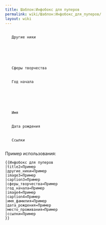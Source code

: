 ```yaml
---
title: Шаблон:Инфобокс для пуперов
permalink: wiki/Шаблон:Инфобокс_для_пуперов/
layout: wiki
---
```


<infobox>

<title source="title2">
<default>
</default>
</title>

` `<data source="другие_ники">  
`   `<label>`Другие ники`</label>  
` `</data>  
` `<image source="image3">  
`   `

<caption source="caption1"/>

` `</image>  
` `<data source="сферы_творчества">  
`   `<label>`Сферы творчества`</label>  
` `</data>  
` `<data source="год_начала">  
`   `<label>`Год начала`</label>  
` `</data>  
` `<image source="image4">  
`   `

<caption source="caption2"/>

` `</image>  
` `<data source="имя_фамилия">  
`   `<label>`Имя`</label>  
` `</data>  
` `<data source="дата_рождения">  
`   `<label>`Дата рождения`</label>  
` `</data>  
` `<data source="ссылки">  
`   `<label>`Ссылки`</label>  
` `</data>

</infobox> <noinclude> Пример использования:

    {{Инфобокс для пуперов
    |title2=Пример
    |другие_ники=Пример
    |image3=Пример
    |caption3=Пример
    |сферы_творчества=Пример
    |год_начала=Пример
    |image4=Пример
    |caption4=Пример
    |имя_фамилия=Пример
    |дата_рождения=Пример
    |место_проживания=Пример
    |ссылки=Пример
    }}

</noinclude>
